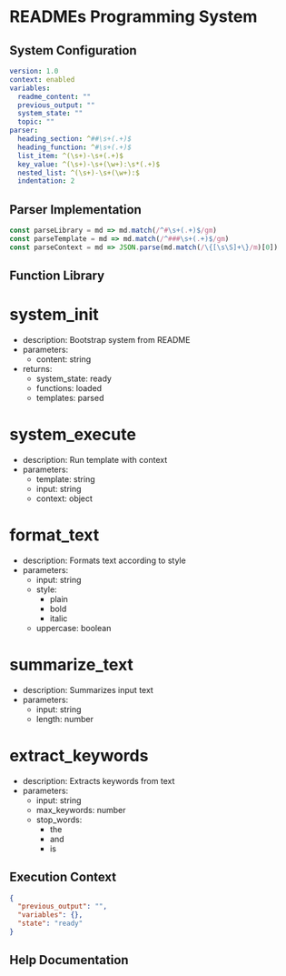 # READMEs Programming System

## System Configuration
```yaml
version: 1.0
context: enabled
variables:
  readme_content: ""
  previous_output: ""
  system_state: ""
  topic: ""
parser:
  heading_section: ^##\s+(.+)$
  heading_function: ^#\s+(.+)$
  list_item: ^(\s+)-\s+(.+)$
  key_value: ^(\s+)-\s+(\w+):\s*(.+)$
  nested_list: ^(\s+)-\s+(\w+):$
  indentation: 2
```

## Parser Implementation

```javascript
const parseLibrary = md => md.match(/^#\s+(.+)$/gm)
const parseTemplate = md => md.match(/^###\s+(.+)$/gm)
const parseContext = md => JSON.parse(md.match(/\{[\s\S]+\}/m)[0])
```

## Function Library

# system_init
  - description: Bootstrap system from README
  - parameters:
    - content: string
  - returns:
    - system_state: ready
    - functions: loaded
    - templates: parsed

# system_execute
  - description: Run template with context
  - parameters:
    - template: string
    - input: string
    - context: object

# format_text
  - description: Formats text according to style
  - parameters:
    - input: string
    - style:
      - plain
      - bold 
      - italic
    - uppercase: boolean

# summarize_text
  - description: Summarizes input text
  - parameters:
    - input: string
    - length: number

# extract_keywords
  - description: Extracts keywords from text
  - parameters:
    - input: string
    - max_keywords: number
    - stop_words:
      - the
      - and
      - is

## Execution Context

```json
{
  "previous_output": "",
  "variables": {},
  "state": "ready"
}
```

## Help Documentation
